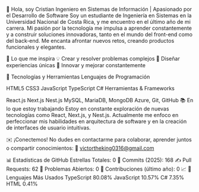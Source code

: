 👋 Hola, soy Cristian
Ingeniero en Sistemas de Información | Apasionado por el Desarrollo de Software
Soy un estudiante de Ingeniería en Sistemas en la Universidad Nacional de Costa Rica, y me encuentro en el último año de mi carrera. Mi pasión por la tecnología me impulsa a aprender constantemente y a construir soluciones innovadoras, tanto en el mundo del front-end como del back-end. Me encanta afrontar nuevos retos, creando productos funcionales y elegantes.

📍 Lo que me inspira
💡 Crear y resolver problemas complejos
🎨 Diseñar experiencias únicas
🚀 Innovar y mejorar constantemente

🔧 Tecnologías y Herramientas
Lenguajes de Programación

HTML5
CSS3
JavaScript
TypeScript
C#
Herramientas & Frameworks

React.js
Next.js
Nest.js
MySQL, MariaDB, MongoDB
Azure, Git, GitHub
📚 En lo que estoy trabajando
Estoy en constante exploración de nuevas tecnologías como React, Next.js, y Nest.js. Actualmente me enfoco en perfeccionar mis habilidades en arquitectura de software y en la creación de interfaces de usuario intuitivas.

✉️ ¡Conectemos!
No dudes en contactarme para colaborar, aprender juntos o compartir conocimientos:
📧 victortheking0316@gmail.com

📊 Estadísticas de GitHub
Estrellas Totales: 0 🌟
Commits (2025): 168 ✍️
Pull Requests: 62 🔄
Problemas Abiertos: 0 🧩
Contribuciones (último año): 0 📈
📌 Lenguajes Más Usados
TypeScript 80.08%
JavaScript 10.57%
C# 7.35%
HTML 0.41%
